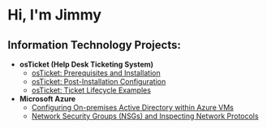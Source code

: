 <h1>Hi, I'm Jimmy
<h2> Information Technology Projects:</h2>

- <b>osTicket (Help Desk Ticketing System)</b>
  - [osTicket: Prerequisites and Installation](https://github.com/jjunior12/osticket-prereqs)
  - [osTicket: Post-Installation Configuration](https://github.com/jjunior12/post-install-config)
  - [osTicket: Ticket Lifecycle Examples](https://github.com/jjunior12/ticket-lifecycle)
- <b>Microsoft Azure</b>
  - [Configuring On-premises Active Directory within Azure VMs](https://github.com/jjunior12/configure-ad)
  - [Network Security Groups (NSGs) and Inspecting Network Protocols](https://github.com/jjunior12/azure-network-protocols)
